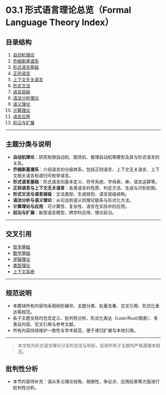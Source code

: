 # 03.1 形式语言理论总览（Formal Language Theory Index）

## 目录结构

1. [自动机理论](README.md)
2. [乔姆斯基谱系](README.md)
3. [形式语言基础](./02_Formal_Language_Foundation.md)
4. [正则语言](./02_Regular_Languages.md)
5. [上下文无关语言](./03_Context_Free_Languages.md)
6. [形式文法](03.2_Formal_Grammars.md)
7. [语言层级](README.md)
8. [语法分析理论](README.md)
9. [语义理论](README.md)
10. [计算理论](README.md)
11. [语言应用](README.md)
12. [前沿与扩展](README.md)

---

## 主题分类与说明

- **自动机理论**：研究有限自动机、图灵机、推理自动机等模型及其与形式语言的关系。
- **乔姆斯基谱系**：介绍语言的分级体系，包括正则语言、上下文无关语言、上下文相关语言和递归可枚举语言。
- **形式语言基础**：形式语言的基本定义、符号系统、字母表、串、语言运算等。
- **正则语言与上下文无关语言**：各类语言的性质、判定方法、生成与识别机制。
- **形式文法与语言层级**：文法类型、生成规则、语言层级结构。
- **语法分析与语义理论**：从句法到语义的理论联系与形式化方法。
- **计算理论与应用**：可计算性、复杂性、语言在实际中的应用。
- **前沿与扩展**：新型语言模型、跨学科应用、理论前沿。

---

## 交叉引用

- [哲学基础](README.md)
- [数学基础](README.md)
- [逻辑理论](README.md)
- [类型理论](README.md)
- [上下文系统](README.md)

---

## 规范说明

- 本模块所有内容均采用树形编号、主题分类、批量去重、交叉引用、形式化表达等规范。
- 各子主题文档均包含定义、批判性分析、形式化表达（Lean/Rust/图表）、多表征内容、交叉引用与参考文献。
- 所有内容持续维护一致性与学术规范，便于递归扩展与本地引用。

---

> 本文档为形式语言理论分支的总览与导航，后续所有子主题均严格遵循本规范。


## 批判性分析

- 本节内容待补充：请从多元理论视角、局限性、争议点、应用前景等方面进行批判性分析。
